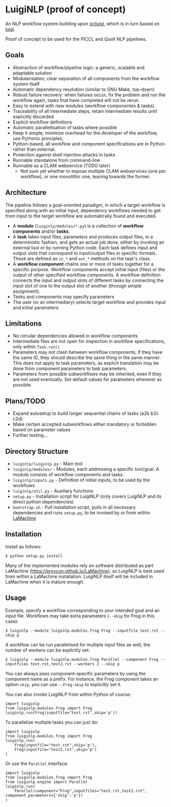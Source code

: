 LuigiNLP (proof of concept)
================================

An NLP workflow system building upon
[sciluigi](https://github.com/pharmbio/sciluigi), which is in turn based on
[luigi](https://github.com/spotify/luigi).

Proof of concept to be used for the PICCL and Quoll NLP pipelines.

Goals
---------

 * Abstraction of workflow/pipeline logic: a generic, scalable and adaptable solution
 * Modularisation; clear separation of all components from the workflow system itself
 * Automatic dependency resolution (similar to GNU Make, top-down)
 * Robust failure recovery: when failures occur, fix the problem and run the workflow again, tasks that have completed will not be rerun.
 * Easy to extend with new modules (workflow componentes & tasks).
 * Traceability of all intermediate steps, retain intermediate results until explicitly discarded
 * Explicit workflow definitions 
 * Automatic parallellisation of tasks where possible
 * Keep it simple, minimize overhead for the developer of the workflow, use Pythonic principles,
 * Python-based, all workflow and component specifications are in Python rather than external.
 * Protection against shell injection attacks in tasks
 * Runnable standalone from command-line 
 * Runnable as a CLAM webservice  (TODO later)
    * Not sure yet whether to expose multiple CLAM webservices (one per workflow), or one monolithic one, leaning towards the former.

Architecture
----------------

The pipeline follows a goal-oriented paradigm, in which a target workflow is
specified along with an initial input, dependency workflows needed to get from
input to the target workflow are automatically found and executed.

 * A **module** (``luiginlp/modules/*.py``) is a collection of **workflow components** and/or **tasks**.
 * A **task** takes input files, parameters and produces output files, in a
   deterministic fashion, and gets an actual job done, either by invoking an
   external tool or by running Python code.  Each task defines input and output slots that correspond to input/output
   files in specific formats. These are defined as ``in_*`` and ``out_*``
   methods on the task's class.
 * A **workflow component** chains one or more of tasks together for a specific
   purpose. Workflow components accept initial input (files) or the output of
   other specified workflow components. A workflow definition connects the
   input and output slots of different tasks by connecting the input slot of
   one to the output slot of another (through simple assignment).
 * Tasks and components may specify parameters
 * The user (or an intermediary) selects target workflow and provides input and
   initial parameters. 

Limitations
------------

* No circular dependencies allowed in workflow components
* Intermediate files are not open for inspection in workflow specifications, only within ``Task.run()``
* Parameters may not clash between workflow components, if they have the same ID, they should describe the same thing in the same manner. This does not apply to task parameters, as explicit translation may be done from component parameters to task parameters.
* Parameters from possible subworkflows may be inherited, even if they are not used eventually. Set default values for parameters wherever as possible.

Plans/TODO
-------------

* Expand autosetup to build longer sequential chains of tasks (a2b b2c c2d)
* Make certain accepted subworkflows either mandatory or forbidden based on parameter values
* Further testing...

Directory Structure
---------------------

 * ``luiginlp/luiginlp.py`` - Main tool
 * ``luiginlp/modules/`` - Modules, each addressing a specific tool/goal. A module
   consists of workflow components and tasks.
 * ``luiginlp/inputs.py`` - Definition of initial inputs, to be used by the workflows
 * ``luiginlp/util.py`` - Auxiliary functions
 * ``setup.py`` - Installation script for LuigiNLP (only covers LuigiNLP and its direct python dependencies)
 * ``bootstrap.sh`` - Full installation script, pulls in all necessary dependencies and runs ``setup.py``, to be invoked by or from within [LaMachine](https://github.com/proycon/LaMachine)

Installation
---------------

Install as follows:

    $ python setup.py install

Many of the implemented modules rely on software distributed as part LaMachine
(https://proycon.github.io/LaMachine), so LuigiNLP is best used from within a
LaMachine installation. LuigiNLP itself will be included in LaMachine when it
is mature enough.

Usage
---------

Example, specify a workflow corresponding to your intended goal and an input file. Workflows may take extra parameters (``--skip`` for Frog in this case):

    $ luiginlp --module luiginlp.modules.frog Frog --inputfile test.rst --skip p

A workflow can be run parallelised for multiple input files as well, the number
of workers can be explicitly set:

    $ luiginlp --module luiginlp.modules.frog Parallel --component Frog --inputfiles test.rst,test2.rst --workers 2 --skip p

You can always pass component-specific parameters by using the component name
as a prefix. For instance, the Frog component takes an option ``skip``, you can
use ``--Frog-skip`` to explicitly set it.

You can also invoke LuigiNLP from within Python of course:

    import luiginlp
    from luiginlp.modules.frog import Frog
    luiginlp.run(Frog(inputfile="test.rst",skip='p'))

To parallelize multiple tasks you can just do:

    import luiginlp
    from luiginlp.modules.frog import Frog
    luiginlp.run(
        Frog(inputfile="test.rst",skip='p'),
        Frog(inputfile="test2.rst",skip='p')
    )
        

Or use the ``Parallel`` interface:

    import luiginlp
    from luiginlp.modules.frog import Frog
    from luiginlp.engine import Parallel
    luiginlp.run(
        Parallel(component="Frog",inputfiles="test.rst,test2.rst", component_parameters={'skip':'p'})
    )




